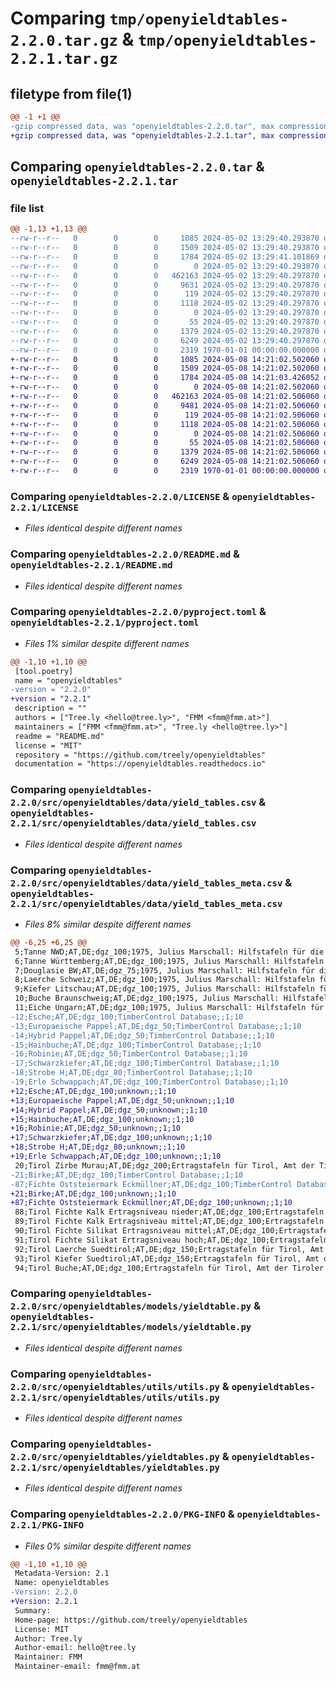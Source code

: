 # Comparing `tmp/openyieldtables-2.2.0.tar.gz` & `tmp/openyieldtables-2.2.1.tar.gz`

## filetype from file(1)

```diff
@@ -1 +1 @@
-gzip compressed data, was "openyieldtables-2.2.0.tar", max compression
+gzip compressed data, was "openyieldtables-2.2.1.tar", max compression
```

## Comparing `openyieldtables-2.2.0.tar` & `openyieldtables-2.2.1.tar`

### file list

```diff
@@ -1,13 +1,13 @@
--rw-r--r--   0        0        0     1085 2024-05-02 13:29:40.293870 openyieldtables-2.2.0/LICENSE
--rw-r--r--   0        0        0     1509 2024-05-02 13:29:40.293870 openyieldtables-2.2.0/README.md
--rw-r--r--   0        0        0     1784 2024-05-02 13:29:41.101869 openyieldtables-2.2.0/pyproject.toml
--rw-r--r--   0        0        0        0 2024-05-02 13:29:40.293870 openyieldtables-2.2.0/src/openyieldtables/__init__.py
--rw-r--r--   0        0        0   462163 2024-05-02 13:29:40.297870 openyieldtables-2.2.0/src/openyieldtables/data/yield_tables.csv
--rw-r--r--   0        0        0     9631 2024-05-02 13:29:40.297870 openyieldtables-2.2.0/src/openyieldtables/data/yield_tables_meta.csv
--rw-r--r--   0        0        0      119 2024-05-02 13:29:40.297870 openyieldtables-2.2.0/src/openyieldtables/models/__init__.py
--rw-r--r--   0        0        0     1118 2024-05-02 13:29:40.297870 openyieldtables-2.2.0/src/openyieldtables/models/yieldtable.py
--rw-r--r--   0        0        0        0 2024-05-02 13:29:40.297870 openyieldtables-2.2.0/src/openyieldtables/py.typed
--rw-r--r--   0        0        0       55 2024-05-02 13:29:40.297870 openyieldtables-2.2.0/src/openyieldtables/utils/__init__.py
--rw-r--r--   0        0        0     1379 2024-05-02 13:29:40.297870 openyieldtables-2.2.0/src/openyieldtables/utils/utils.py
--rw-r--r--   0        0        0     6249 2024-05-02 13:29:40.297870 openyieldtables-2.2.0/src/openyieldtables/yieldtables.py
--rw-r--r--   0        0        0     2319 1970-01-01 00:00:00.000000 openyieldtables-2.2.0/PKG-INFO
+-rw-r--r--   0        0        0     1085 2024-05-08 14:21:02.502060 openyieldtables-2.2.1/LICENSE
+-rw-r--r--   0        0        0     1509 2024-05-08 14:21:02.502060 openyieldtables-2.2.1/README.md
+-rw-r--r--   0        0        0     1784 2024-05-08 14:21:03.426052 openyieldtables-2.2.1/pyproject.toml
+-rw-r--r--   0        0        0        0 2024-05-08 14:21:02.502060 openyieldtables-2.2.1/src/openyieldtables/__init__.py
+-rw-r--r--   0        0        0   462163 2024-05-08 14:21:02.506060 openyieldtables-2.2.1/src/openyieldtables/data/yield_tables.csv
+-rw-r--r--   0        0        0     9481 2024-05-08 14:21:02.506060 openyieldtables-2.2.1/src/openyieldtables/data/yield_tables_meta.csv
+-rw-r--r--   0        0        0      119 2024-05-08 14:21:02.506060 openyieldtables-2.2.1/src/openyieldtables/models/__init__.py
+-rw-r--r--   0        0        0     1118 2024-05-08 14:21:02.506060 openyieldtables-2.2.1/src/openyieldtables/models/yieldtable.py
+-rw-r--r--   0        0        0        0 2024-05-08 14:21:02.506060 openyieldtables-2.2.1/src/openyieldtables/py.typed
+-rw-r--r--   0        0        0       55 2024-05-08 14:21:02.506060 openyieldtables-2.2.1/src/openyieldtables/utils/__init__.py
+-rw-r--r--   0        0        0     1379 2024-05-08 14:21:02.506060 openyieldtables-2.2.1/src/openyieldtables/utils/utils.py
+-rw-r--r--   0        0        0     6249 2024-05-08 14:21:02.506060 openyieldtables-2.2.1/src/openyieldtables/yieldtables.py
+-rw-r--r--   0        0        0     2319 1970-01-01 00:00:00.000000 openyieldtables-2.2.1/PKG-INFO
```

### Comparing `openyieldtables-2.2.0/LICENSE` & `openyieldtables-2.2.1/LICENSE`

 * *Files identical despite different names*

### Comparing `openyieldtables-2.2.0/README.md` & `openyieldtables-2.2.1/README.md`

 * *Files identical despite different names*

### Comparing `openyieldtables-2.2.0/pyproject.toml` & `openyieldtables-2.2.1/pyproject.toml`

 * *Files 1% similar despite different names*

```diff
@@ -1,10 +1,10 @@
 [tool.poetry]
 name = "openyieldtables"
-version = "2.2.0"
+version = "2.2.1"
 description = ""
 authors = ["Tree.ly <hello@tree.ly>", "FMM <fmm@fmm.at>"]
 maintainers = ["FMM <fmm@fmm.at>", "Tree.ly <hello@tree.ly>"]
 readme = "README.md"
 license = "MIT"
 repository = "https://github.com/treely/openyieldtables"
 documentation = "https://openyieldtables.readthedocs.io"
```

### Comparing `openyieldtables-2.2.0/src/openyieldtables/data/yield_tables.csv` & `openyieldtables-2.2.1/src/openyieldtables/data/yield_tables.csv`

 * *Files identical despite different names*

### Comparing `openyieldtables-2.2.0/src/openyieldtables/data/yield_tables_meta.csv` & `openyieldtables-2.2.1/src/openyieldtables/data/yield_tables_meta.csv`

 * *Files 8% similar despite different names*

```diff
@@ -6,25 +6,25 @@
 5;Tanne NWD;AT,DE;dgz_100;1975, Julius Marschall: Hilfstafeln für die Forsteinrichtung, Neunte Auflage, Österreichischer Agrarverlag;https://www.avbuch-shop.at/landwirtschaft/lehrbuecher/1347/hilfstafeln-fuer-die-forsteinrichtung;1;10
 6;Tanne Württemberg;AT,DE;dgz_100;1975, Julius Marschall: Hilfstafeln für die Forsteinrichtung, Neunte Auflage, Österreichischer Agrarverlag;https://www.avbuch-shop.at/landwirtschaft/lehrbuecher/1347/hilfstafeln-fuer-die-forsteinrichtung;2;10
 7;Douglasie BW;AT,DE;dgz_75;1975, Julius Marschall: Hilfstafeln für die Forsteinrichtung, Neunte Auflage, Österreichischer Agrarverlag;https://www.avbuch-shop.at/landwirtschaft/lehrbuecher/1347/hilfstafeln-fuer-die-forsteinrichtung;1;5
 8;Laerche Schweiz;AT,DE;dgz_100;1975, Julius Marschall: Hilfstafeln für die Forsteinrichtung, Neunte Auflage, Österreichischer Agrarverlag;https://www.avbuch-shop.at/landwirtschaft/lehrbuecher/1347/hilfstafeln-fuer-die-forsteinrichtung;1;10
 9;Kiefer Litschau;AT,DE;dgz_100;1975, Julius Marschall: Hilfstafeln für die Forsteinrichtung, Neunte Auflage, Österreichischer Agrarverlag;https://www.avbuch-shop.at/landwirtschaft/lehrbuecher/1347/hilfstafeln-fuer-die-forsteinrichtung;1;10
 10;Buche Braunschweig;AT,DE;dgz_100;1975, Julius Marschall: Hilfstafeln für die Forsteinrichtung, Neunte Auflage, Österreichischer Agrarverlag;https://www.avbuch-shop.at/landwirtschaft/lehrbuecher/1347/hilfstafeln-fuer-die-forsteinrichtung;1;10
 11;Eiche Ungarn;AT,DE;dgz_100;1975, Julius Marschall: Hilfstafeln für die Forsteinrichtung, Neunte Auflage, Österreichischer Agrarverlag;https://www.avbuch-shop.at/landwirtschaft/lehrbuecher/1347/hilfstafeln-fuer-die-forsteinrichtung;1;10
-12;Esche;AT,DE;dgz_100;TimberControl Database;;1;10
-13;Europaeische Pappel;AT,DE;dgz_50;TimberControl Database;;1;10
-14;Hybrid Pappel;AT,DE;dgz_50;TimberControl Database;;1;10
-15;Hainbuche;AT,DE;dgz_100;TimberControl Database;;1;10
-16;Robinie;AT,DE;dgz_50;TimberControl Database;;1;10
-17;Schwarzkiefer;AT,DE;dgz_100;TimberControl Database;;1;10
-18;Strobe H;AT,DE;dgz_80;TimberControl Database;;1;10
-19;Erle Schwappach;AT,DE;dgz_100;TimberControl Database;;1;10
+12;Esche;AT,DE;dgz_100;unknown;;1;10
+13;Europaeische Pappel;AT,DE;dgz_50;unknown;;1;10
+14;Hybrid Pappel;AT,DE;dgz_50;unknown;;1;10
+15;Hainbuche;AT,DE;dgz_100;unknown;;1;10
+16;Robinie;AT,DE;dgz_50;unknown;;1;10
+17;Schwarzkiefer;AT,DE;dgz_100;unknown;;1;10
+18;Strobe H;AT,DE;dgz_80;unknown;;1;10
+19;Erle Schwappach;AT,DE;dgz_100;unknown;;1;10
 20;Tirol Zirbe Murau;AT,DE;dgz_200;Ertragstafeln für Tirol, Amt der Tiroler Landesregierung;https://www.tirol.gv.at/umwelt/wald/waldwirtschaft/ertragstafeln-in-tirol/;1;10
-21;Birke;AT,DE;dgz_100;TimberControl Database;;1;10
-87;Fichte Oststeiermark Eckmüllner;AT,DE;dgz_100;TimberControl Database;;1;10
+21;Birke;AT,DE;dgz_100;unknown;;1;10
+87;Fichte Oststeiermark Eckmüllner;AT,DE;dgz_100;unknown;;1;10
 88;Tirol Fichte Kalk Ertragsniveau nieder;AT,DE;dgz_100;Ertragstafeln für Tirol, Amt der Tiroler Landesregierung;https://www.tirol.gv.at/umwelt/wald/waldwirtschaft/ertragstafeln-in-tirol/;1;10
 89;Tirol Fichte Kalk Ertragsniveau mittel;AT,DE;dgz_100;Ertragstafeln für Tirol, Amt der Tiroler Landesregierung;https://www.tirol.gv.at/umwelt/wald/waldwirtschaft/ertragstafeln-in-tirol/;1;10
 90;Tirol Fichte Silikat Ertragsniveau mittel;AT,DE;dgz_100;Ertragstafeln für Tirol, Amt der Tiroler Landesregierung;https://www.tirol.gv.at/umwelt/wald/waldwirtschaft/ertragstafeln-in-tirol/;1;10
 91;Tirol Fichte Silikat Ertragsniveau hoch;AT,DE;dgz_100;Ertragstafeln für Tirol, Amt der Tiroler Landesregierung;https://www.tirol.gv.at/umwelt/wald/waldwirtschaft/ertragstafeln-in-tirol/;1;10
 92;Tirol Laerche Suedtirol;AT,DE;dgz_150;Ertragstafeln für Tirol, Amt der Tiroler Landesregierung;https://www.tirol.gv.at/umwelt/wald/waldwirtschaft/ertragstafeln-in-tirol/;1;10
 93;Tirol Kiefer Suedtirol;AT,DE;dgz_150;Ertragstafeln für Tirol, Amt der Tiroler Landesregierung;https://www.tirol.gv.at/umwelt/wald/waldwirtschaft/ertragstafeln-in-tirol/;1;10
 94;Tirol Buche;AT,DE;dgz_100;Ertragstafeln für Tirol, Amt der Tiroler Landesregierung;https://www.tirol.gv.at/umwelt/wald/waldwirtschaft/ertragstafeln-in-tirol/;1;10
```

### Comparing `openyieldtables-2.2.0/src/openyieldtables/models/yieldtable.py` & `openyieldtables-2.2.1/src/openyieldtables/models/yieldtable.py`

 * *Files identical despite different names*

### Comparing `openyieldtables-2.2.0/src/openyieldtables/utils/utils.py` & `openyieldtables-2.2.1/src/openyieldtables/utils/utils.py`

 * *Files identical despite different names*

### Comparing `openyieldtables-2.2.0/src/openyieldtables/yieldtables.py` & `openyieldtables-2.2.1/src/openyieldtables/yieldtables.py`

 * *Files identical despite different names*

### Comparing `openyieldtables-2.2.0/PKG-INFO` & `openyieldtables-2.2.1/PKG-INFO`

 * *Files 0% similar despite different names*

```diff
@@ -1,10 +1,10 @@
 Metadata-Version: 2.1
 Name: openyieldtables
-Version: 2.2.0
+Version: 2.2.1
 Summary: 
 Home-page: https://github.com/treely/openyieldtables
 License: MIT
 Author: Tree.ly
 Author-email: hello@tree.ly
 Maintainer: FMM
 Maintainer-email: fmm@fmm.at
```

